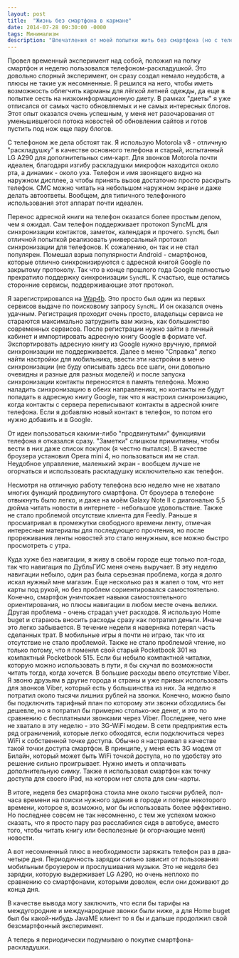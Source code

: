 ```yaml
---
layout: post
title:  "Жизнь без смартфона в кармане"
date: 2014-07-28 09:30:00 -0000
tags: Минимализм
description: "Впечатления от моей попытки жить без смартфона (но с телефоном) в кармане. С какими техническими трудностями я столкнулся и чего лишился."
---
```


Провел временный эксперимент над собой, положил на полку смартфон и неделю пользовался телефоном-раскладушкой. Это довольно спорный эксперимент, он сразу создал немало неудобств, а плюсы не такие уж несомненные. Я решился на него, чтобы иметь возможность облегчить карманы для лёгкой летней одежды, да еще в попытке сесть на низкоинформационную диету. В рамках "диеты" я уже отписался от самых часто обновляемых и не самых интересных блогов. Этот опыт оказался очень успешным, у меня нет разочарования от уменьшившегося потока новостей об обновлении сайтов и готов пустить под нож еще пару блогов.

С телефоном же дела обстоят так. Я использую Motorola v8 - отличную "раскладушку" в качестве основного телефона и старый, испытанный LG A290 для дополнительных сим-карт. Для звонков Motorola почти идеален, благодаря изгибу раскладушки микрофон находится около рта, а динамик - около уха. Телефон и имя звонящего видно на наружном дисплее, а чтобы принять вызов достаточно просто раскрыть телефон. СМС можно читать на небольшом наружном экране и даже делать автоответы. Вообщем, для типичного телефонного использования этот аппарат почти идеален.

Перенос адресной книги на телефон оказался более простым делом, чем я ожидал. Сам телефон поддерживает протокол SyncML для синхронизации контактов, заметок, календаря и прочего. `SyncML` был отличной попыткой реализовать универсальный протокол синхронизации для телефонов. К сожалению, он так и не стал популярен. Помешал взрыв популярности Android - смартфонов, которые отлично синхронизируются с адресной книгой Google по закрытому протоколу. Так что в конце прошлого года Google полностью прекратило поддержку синхронизации `SyncML`. К счастью, еще остались сторонние сервисы, поддерживающие этот протокол.

Я зарегистрировался на [Wap4b](http://wap4b.ru/index.html). Это просто был один из первых сервисов выдаче по поисковому запросу `SyncML`. И он оказался очень удачным. Регистрация проходит очень просто, владельцы сервиса не стараются максимально затруднить вам жизнь, как большинство современных сервисов. После регистрации нужно зайти в личный кабинет и импортировать адресную книгу Google в формате vcf. Экспортировать адресную книгу из Google нужно вручную, прямой синхронизации не поддерживается. Далее в меню "Справка" легко найти настройки для мобильника, ввести эти настройки в меню синхронизации (не буду описывать здесь все шаги, они довольно очевидны и разные для разных моделей) и после запуска синхронизации контакты переносятся в память телефона. Можно наладить синхронизацию в обеих направлениях, но контакты не будут попадать в адресную книгу Google, так что я настроил синхронизацию, когда контакты с сервера переписывают контакты в адресной книге телефона. Если я добавляю новый контакт в телефон, то потом его нужно добавить и в Google.

От идеи пользоваться какими-либо "продвинутыми" функциями телефона я отказался сразу. "Заметки" слишком примитивны, чтобы вести в них даже список покупок (я честно пытался). В качестве броузера установил Opera mini 4, но пользоваться им не стал. Неудобное управление, маленький экран - вообщем лучше не огорчаться и использовать раскладушку исключительно как телефон.

Несмотря на отличную работу телефона всю неделю мне не хватало многих функций продвинутого смартфона. От броузера в телефоне отвыкнуть было легко, и даже на моём Galaxy Note II с диагональю 5,5 дюйма читать новости в интернете - небольшое удовольствие. Также не стало проблемой отсутствие клиента для Feedly. Раньше я просматривал в промежутки свободного времени ленту, отмечая интересные материалы для последующего прочтения, но после прореживания ленты новостей это стало ненужным, все можно быстро просмотреть с утра.

Куда хуже без навигации, я живу в своём городе еще только пол-года, так что навигация по ДубльГИС меня очень выручает. В эту неделю навигации небыло, один раз была серьезная проблема, когда я долго искал нужный мне магазин. Еще несколько раз я жалел о том, что нет карты под рукой, но без проблем сориентировался самостоятельно. Конечно, смартфон уничтожает навыки самостоятельного ориентирования, но плюсы навигации в любом месте очень велики. Другая проблема - очень страдал учет расходов. Я использую Home buget и стараюсь вносить расходы сразу как потратил деньги. Иначе это легко забывается. В течение недели я наверняка потерял часть сделанных трат. В мобильные игры я почти не играю, так что их отсутствие не стало проблемой. Также не стало проблемой чтение, но только потому, что я поменял свой старый Pocketbook 301 на компактный Pocketbook 515. Если бы небыло компактной читалки, которую можно использовать в пути, я бы скучал по возможности читать тогда, когда хочется. В большие расходы ввело отсутствие Viber. Я звоню друзьям в другие города и страны и уже привык использовать для звонков Viber, который есть у большинства из них. За неделю я потратил около тысячи лишних рублей на звонки. Конечно, можно было бы подключить тарифный план по которому эти звонки обходились бы дешевле, но я потратил бы примерно столько-же денег, и это по сравнению с бесплатными звонками через Viber. Последнее, чего мне не хватало в эту неделю - это 3G-WiFi модем. В сети предприятия есть ряд ограничений, которые легко обходятся, если подключиться через WiFi к собственной точке доступа. Обычно я настраивал в качестве такой точки доступа смартфон. В принципе, у меня есть 3G модем от Билайн, который может быть WiFi точкой доступа, но по удобству это решение сильно проигрывает. Нужно иметь и оплачивать дополнительную симку. Также я использовал смартфон как точку доступа для своего iPad, на котором нет слота для сим-карты.

В итоге, неделя без смартфона стоила мне около тысячи рублей, пол-часа времени на поиски нужного здания в городе и потери некоторого времени, которое я, возможно, мог бы использовать более эффективно. Но последнее совсем не так несомненно, с тем же успехом можно сказать, что я просто пару раз расслабился сидя в автобусе, вместо того, чтобы читать книгу или бесполезные (и огорчающие меня) новости.

А вот несомненный плюс в необходимости заряжать телефон раз в два-четыре дня. Периодичность зарядки сильно зависит от пользования мобильным броузером и прослушивания музыки. Это не неделя без зарядки, которую выдерживает LG A290, но очень неплохо по сравнению со смартфонами, которыми доволен, если они доживают до конца дня.

В качестве вывода могу заключить, что если бы тарифы на междугородние и международные звонки были ниже, а для Home buget был бы какой-нибудь JavaME клиент то я бы и дальше продолжил свой безсмартфонный эксперимент. 

А теперь я периодически подумываю о покупке смартфона-раскладушки.